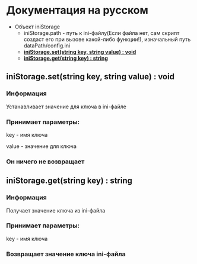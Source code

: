 # Документация на русском

* Объект iniStorage
  - iniStorage.path - путь к ini-файлу(Если файла нет, сам скрипт создаст его при вызове какой-либо функции!), изначальный путь dataPath/config.ini
  - [**iniStorage.set(string key, string value) : void**](#inistoragesetstring-key-string-value--void)
  - [**iniStorage.get(string key) : string**](#inistoragegetstring-key--string)

## iniStorage.set(string key, string value) : void

### Информация

Устанавливает значение для ключа в ini-файле

### Принимает параметры:

key - имя ключа

value - значение для ключа

### Он ничего не возвращает

## iniStorage.get(string key) : string

### Информация

Получает значение ключа из ini-файла

### Принимает параметры:

key - имя ключа

### Возвращает значение ключа ini-файла